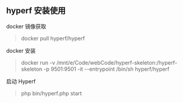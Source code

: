 ## hyperf 安装使用

docker 镜像获取

> docker pull hyperf/hyperf

docker 安装

> docker run -v /mnt/e/Code/webCode/hyperf-skeleton:/hyperf-skeleton -p 9501:9501 -it --entrypoint /bin/sh hyperf/hyperf

 启动 Hyperf

> php bin/hyperf.php start